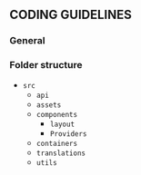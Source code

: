 ## CODING GUIDELINES

### General

### Folder structure

- `src`
  - `api`
  - `assets`
  - `components`
    - `layout`
    - `Providers`
  - `containers`
  - `translations`
  - `utils`
